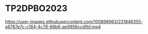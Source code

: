 # TP2DPBO2023



https://user-images.githubusercontent.com/100898963/231846355-e6787e7c-c184-4c78-88b6-ae9956ccdfbf.mp4


